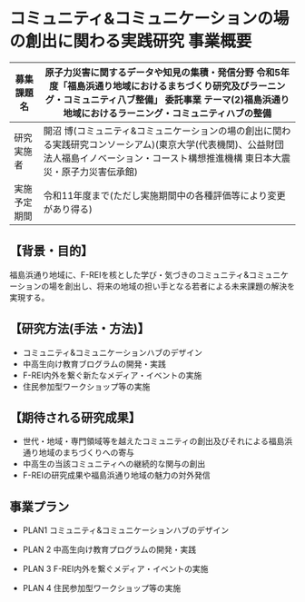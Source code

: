 # コミュニティ&コミュニケーションの場の創出に関わる実践研究 事業概要

| 募集課題名 | 原子力災害に関するデータや知見の集積・発信分野 令和5年度「福島浜通り地域におけるまちづくり研究及びラーニング・コミュニティ八ブ整備」 委託事業 テーマ(2)福島浜通り地域におけるラーニング・コミュニティハブの整備 |
|---|---|
| 研究実施者 | 開沼 博(コミュニティ&コミュニケーションの場の創出に関わる実践研究コンソーシアム)(東京大学(代表機関)、公益財団法人福島イノベーション・コースト構想推進機構 東日本大震災・原子力災害伝承館) |
| 実施予定期間 | 令和11年度まで(ただし実施期間中の各種評価等により変更があり得る) |

## 【背景・目的】

福島浜通り地域に、F-REIを核とした学び・気づきのコミュニティ&コミュニケーションの場を創出し、将来の地域の担い手となる若者による未来課題の解決を実現する。

## 【研究方法(手法・方法)】

- コミュニティ&コミュニケーションハブのデザイン
- 中高生向け教育ブログラムの開発・実践
- F-REI内外を繋ぐ新たなメディア・イベントの実施
- 住民参加型ワークショップ等の実施

## 【期待される研究成果】

- 世代・地域・専門領域等を越えたコミュニティの創出及びそれによる福島浜通り地域のまちづくりへの寄与
- 中高生の当該コミュニティへの継続的な関与の創出
- F-REIの研究成果や福島浜通り地域の魅力の対外発信

## 事業プラン

- PLAN1 コミュニティ&コミュニケーションハブのデザイン

- PLAN 2 中高生向け教育プログラムの開発・実践

- PLAN 3 F-REI内外を繋ぐメディア・イベントの実施

- PLAN 4 住民参加型ワークショップ等の実施
